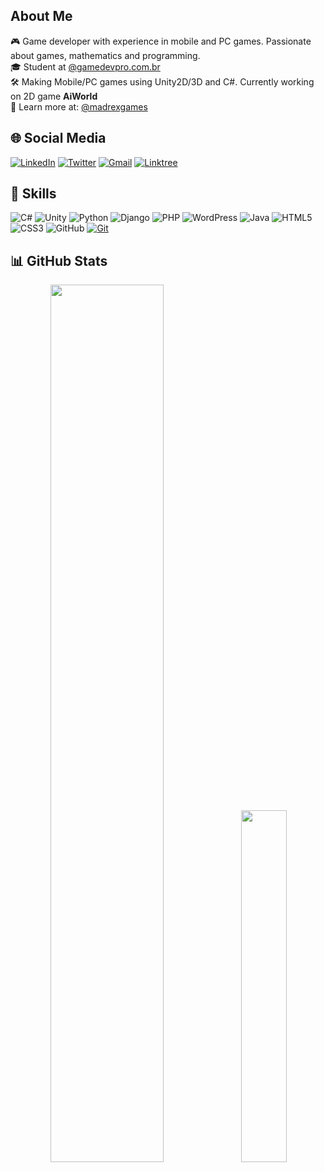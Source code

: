 ## About Me

🎮 Game developer with experience in mobile and PC games. Passionate about games, mathematics and programming.  
🎓 Student at [@gamedevpro.com.br](https://gamedevpro.com.br)  
🛠️ Making Mobile/PC games using Unity2D/3D and C#. Currently working on 2D game **AiWorld**  
🔗 Learn more at: [@madrexgames](https://twitter.com/madrexgames)

## 🌐 Social Media

[![LinkedIn](https://img.shields.io/badge/LinkedIn-0A66C2?style=for-the-badge&logo=linkedin&logoColor=white)](https://www.linkedin.com/in/andreantoniobezerra/) 
[![Twitter](https://img.shields.io/badge/Twitter-1DA1F2?style=for-the-badge&logo=twitter&logoColor=white)](https://twitter.com/madrexgames) 
[![Gmail](https://img.shields.io/badge/Gmail-EA4335?style=for-the-badge&logo=gmail&logoColor=white)](mailto:andreantoniobr@gmail.com) 
[![Linktree](https://img.shields.io/badge/Linktree-39E09B?style=for-the-badge&logo=linktree&logoColor=white)](https://linktr.ee/andreantoniobr)

## 🧰 Skills

![C#](https://img.shields.io/badge/C%23-239120?style=for-the-badge&logo=c-sharp&logoColor=white)
![Unity](https://img.shields.io/badge/Unity-000000?style=for-the-badge&logo=unity&logoColor=white)
![Python](https://img.shields.io/badge/Python-3776AB?style=for-the-badge&logo=python&logoColor=white)
![Django](https://img.shields.io/badge/Django-092E20?style=for-the-badge&logo=django&logoColor=white)
![PHP](https://img.shields.io/badge/PHP-777BB4?style=for-the-badge&logo=php&logoColor=white)
![WordPress](https://img.shields.io/badge/WordPress-21759B?style=for-the-badge&logo=wordpress&logoColor=white)
![Java](https://img.shields.io/badge/Java-007396?style=for-the-badge&logo=java&logoColor=white)
![HTML5](https://img.shields.io/badge/HTML5-E34F26?style=for-the-badge&logo=html5&logoColor=white) 
![CSS3](https://img.shields.io/badge/CSS3-1572B6?style=for-the-badge&logo=css3&logoColor=white) 
![GitHub](https://img.shields.io/badge/GitHub-181717?style=for-the-badge&logo=github&logoColor=white) 
[![Git](https://img.shields.io/badge/Git-F05032?style=for-the-badge&logo=git&logoColor=white)](https://git-scm.com/doc)

## 📊 GitHub Stats

<div align="center">
  <img src="https://github-readme-stats.vercel.app/api?username=andreantoniobr&theme=transparent&bg_color=ffffff&border_color=dddddd&show_icons=true&icon_color=0A66C2&title_color=333&text_color=000&hide_title=true&hide=stars" width="60%" />
  <img src="https://github-readme-stats.vercel.app/api/top-langs/?username=andreantoniobr&layout=compact&bg_color=ffffff&title_color=333333&text_color=000000&border_color=dddddd" width="38%" />
</div>
